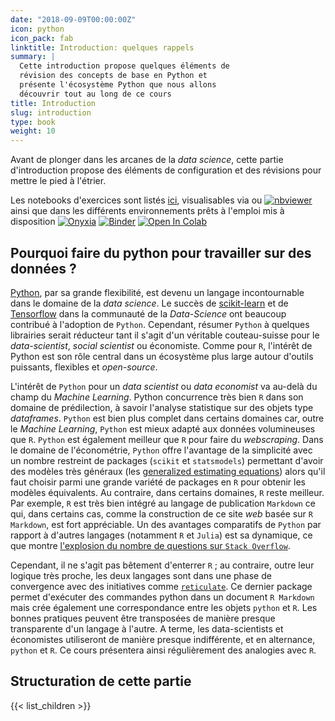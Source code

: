 ```yaml
---
date: "2018-09-09T00:00:00Z"
icon: python
icon_pack: fab
linktitle: Introduction: quelques rappels
summary: |
  Cette introduction propose quelques éléments de 
  révision des concepts de base en Python et 
  présente l'écosystème Python que nous allons
  découvrir tout au long de ce cours
title: Introduction
slug: introduction
type: book
weight: 10
---
```


Avant de plonger dans les arcanes de la *data science*, cette partie
d'introduction propose des éléments de configuration et des
révisions pour mettre le pied à l'étrier.

Les notebooks d'exercices sont listés [ici](listetp), visualisables 
via 
<a href="https://github.com/linogaliana/python-datascientist" class="github"><i class="fab fa-github"></i></a>
ou
[![nbviewer](https://img.shields.io/badge/visualize-nbviewer-blue)](https://nbviewer.jupyter.org/github/linogaliana/python-datascientist/tree/master)
ainsi que dans les différents environnements prêts à l'emploi mis à
disposition
[![Onyxia](https://img.shields.io/badge/launch-onyxia-brightgreen)](https://datalab.sspcloud.fr/my-lab/catalogue/inseefrlab-helm-charts-datascience/jupyter/deploiement?resources.requests.memory=4096Mi)
[![Binder](https://mybinder.org/badge_logo.svg)](https://mybinder.org/v2/gh/linogaliana/python-datascientist/master)
[![Open In Colab](https://colab.research.google.com/assets/colab-badge.svg)](http://colab.research.google.com/github/linogaliana/python-datascientist/blob/master)


## Pourquoi faire du python pour travailler sur des données ?

[Python](https://www.python.org/), par sa grande flexibilité, est devenu un langage incontournable
dans le domaine de la *data science*.
Le succès de [scikit-learn](https://scikit-learn.org/stable/) et
de [Tensorflow](https://www.tensorflow.org/) dans la communauté
de la *Data-Science* ont beaucoup contribué à l'adoption de `Python`. Cependant,
résumer `Python` à quelques librairies serait réducteur tant il s'agit 
d'un véritable couteau-suisse pour le *data-scientist*, *social scientist*
ou économiste. 
Comme pour `R`, l'intérêt de Python est son rôle central dans un
écosystème plus large autour d'outils puissants, flexibles et *open-source*. 
 
L'intérêt de `Python` pour un *data scientist* ou *data economist* va au-delà du champ du *Machine Learning*. 
Python concurrence très bien `R` dans son domaine de prédilection, à
savoir l'analyse statistique sur des
objets type *dataframes*. `Python` est bien plus complet dans certains domaines
car, outre le *Machine Learning*,
`Python` est mieux adapté aux données volumineuses que
`R`. `Python` est également meilleur que `R` pour faire
du *webscraping*. Dans le domaine de l'économétrie, `Python` offre
l'avantage de la simplicité avec un nombre restreint de packages (`scikit` et
`statsmodels`) permettant d'avoir des modèles très généraux
(les [generalized estimating equations](https://www.statsmodels.org/stable/gee.html)) alors qu'il faut
choisir parmi une grande variété de packages en `R` pour obtenir les
modèles équivalents. 
Au contraire, dans certains domaines, `R` reste meilleur. Par exemple,
`R` est très bien intégré au langage de publication `Markdown` ce qui,
dans certains cas, comme la construction de ce site *web* basée sur 
`R Markdown`, est fort appréciable. 
Un des avantages comparatifs de `Python` par rapport à d'autres
langages (notamment `R` et `Julia`) est sa dynamique,
ce que montre [l'explosion du nombre de questions
sur `Stack Overflow`](https://towardsdatascience.com/python-vs-r-for-data-science-6a83e4541000).

Cependant, il ne s'agit pas bêtement d'enterrer `R` ; au contraire, outre leur logique très proche,
les deux langages sont dans une phase de convergence avec des initiatives comme
[`reticulate`](https://rstudio.github.io/reticulate/). Ce dernier package
permet d'exécuter des commandes python dans un document `R Markdown` mais
crée également une correspondance entre les objets `python` et `R`. Les bonnes
pratiques peuvent être transposées de manière presque transparente d'un
langage à l'autre. A terme, les data-scientists et économistes utiliseront
de manière presque indifférente, et en alternance, `python` et `R`. Ce cours
présentera ainsi régulièrement des analogies avec `R`.


## Structuration de cette partie

{{< list_children >}}


